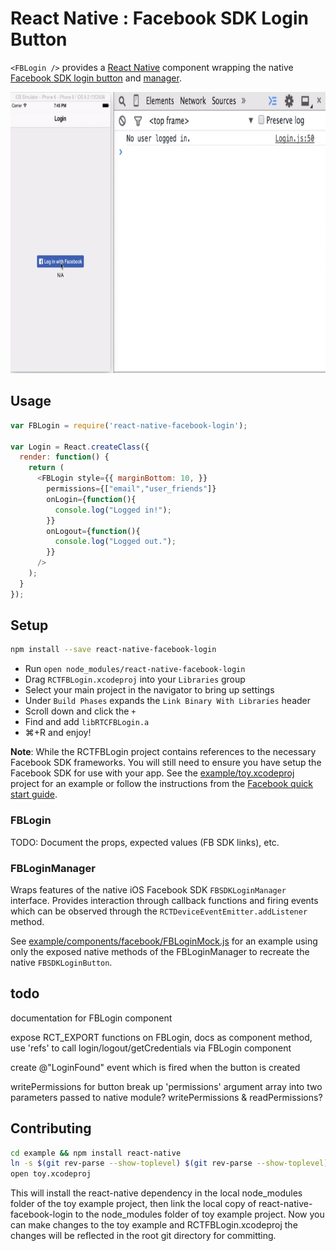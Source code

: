 # React Native : Facebook SDK Login Button
`<FBLogin />` provides a [React Native][react-native] component wrapping the native [Facebook SDK login button](fb-sdk-loginbutton) and [manager](fb-sdk-loginmanager).

<img src="preview.gif" alt="preview" height="450">

## Usage
```js
var FBLogin = require('react-native-facebook-login');

var Login = React.createClass({
  render: function() {
    return (
      <FBLogin style={{ marginBottom: 10, }}
        permissions={["email","user_friends"]}
        onLogin={function(){
          console.log("Logged in!");
        }}
        onLogout={function(){
          console.log("Logged out.");
        }}
      />
    );
  }
});
```

## Setup
```sh
npm install --save react-native-facebook-login
```
- Run ```open node_modules/react-native-facebook-login```
- Drag `RCTFBLogin.xcodeproj` into your `Libraries` group
- Select your main project in the navigator to bring up settings
- Under `Build Phases` expands the `Link Binary With Libraries` header
- Scroll down and click the `+`
- Find and add `libRTCFBLogin.a`
- ⌘+R and enjoy!

**Note**: While the RCTFBLogin project contains references to the necessary Facebook SDK frameworks. You will still need to ensure you have setup the Facebook SDK for use with your app. See the [example/toy.xcodeproj](example/toy.xcodeproj) project for an example or follow the instructions from the [Facebook quick start guide](https://developers.facebook.com/docs/ios/getting-started#).

### FBLogin
TODO: Document the props, expected values (FB SDK links), etc.

### FBLoginManager
Wraps features of the native iOS Facebook SDK `FBSDKLoginManager` interface. Provides interaction through callback functions and firing events which can be observed through the `RCTDeviceEventEmitter.addListener` method.

See [example/components/facebook/FBLoginMock.js](example/components/facebook/FBLoginMock.js) for an example using only the exposed native methods of the FBLoginManager to recreate the native `FBSDKLoginButton`.


## todo
documentation for FBLogin component

expose RCT_EXPORT functions on FBLogin, docs as component method, use 'refs' to call login/logout/getCredentials via FBLogin component



create @"LoginFound" event which is fired when the button is created



writePermissions for button
  break up 'permissions' argument array into two parameters passed to native module?
  writePermissions & readPermissions?


## Contributing
```sh
cd example && npm install react-native
ln -s $(git rev-parse --show-toplevel) $(git rev-parse --show-toplevel)/example/node_modules/react-native-facebook-login
open toy.xcodeproj
```
This will install the react-native dependency in the local node_modules folder of the toy example project, then link the local copy of react-native-facebook-login to the node_modules folder of toy example project. Now you can make changes to the toy example and RCTFBLogin.xcodeproj the changes will be reflected in the root git directory for committing.

[react-native]: http://facebook.github.io/react-native/
[fb-sdk-loginbutton]: https://developers.facebook.com/docs/facebook-login/ios/v2.3#login-button
[fb-sdk-loginmanager]: https://developers.facebook.com/docs/facebook-login/ios/v2.3#login-apicalls
